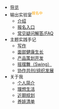 


- [导览](/)
- 输出实验室<sup style="color:orange;">报名中</sup>
  - [介绍](f_output/)
  - [报名入口](f_output/signup.md)
  - [常见疑问解答/FAQ](f_output/faq.md)
- 主题实践手记
  - [写作](wr/)
  - [面部健康生长](selfedu/RevFacialGrowth.md)   
  - [产品策划开发](devpdt/)
  - [摇摆舞（Swing）](swing/)   
  - [协作共创/组织发展](https://github.com/ishanshan/CollaborationGuide4Shaper)
- 关于我
  - [个人简介](about/)
  - [理想生活](about/idealife.md)
  - [近期规划](https://docs.qq.com/doc/DVWlSYW53c1dtanB4)
  - [养娃清单](family/hb_parenting.md)
